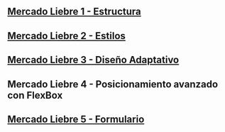 ## [Mercado Liebre 1 - Estructura](https://github.com/DiazJose01/mercadoLiebre/tree/master)

## [Mercado Liebre 2 - Estilos](https://github.com/DiazJose01/mercadoLiebre/tree/ML2)

## [Mercado Liebre 3 - Diseño Adaptativo](https://github.com/DiazJose01/mercadoLiebre/tree/ML3)

## Mercado Liebre 4 - Posicionamiento avanzado con FlexBox

## [Mercado Liebre 5 - Formulario](https://github.com/DiazJose01/mercadoLiebre/tree/ML5)
 